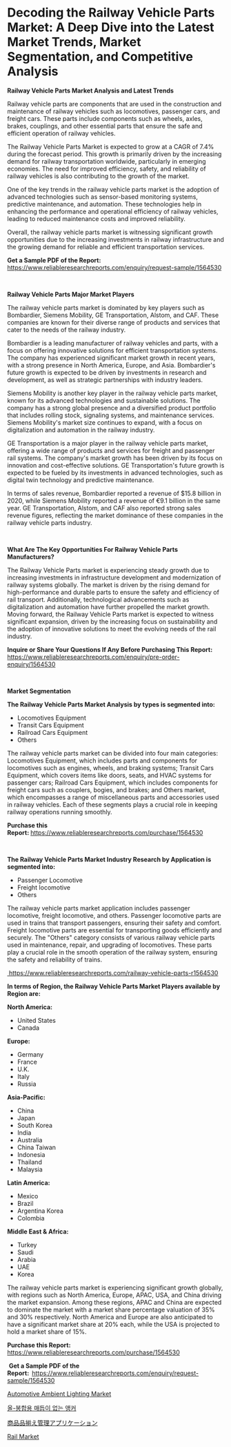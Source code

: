 <p><h1>Decoding the Railway Vehicle Parts Market: A Deep Dive into the Latest Market Trends, Market Segmentation, and Competitive Analysis</h1></p><p><strong>Railway Vehicle Parts Market Analysis and Latest Trends</strong></p>
<p><p>Railway vehicle parts are components that are used in the construction and maintenance of railway vehicles such as locomotives, passenger cars, and freight cars. These parts include components such as wheels, axles, brakes, couplings, and other essential parts that ensure the safe and efficient operation of railway vehicles.</p><p>The Railway Vehicle Parts Market is expected to grow at a CAGR of 7.4% during the forecast period. This growth is primarily driven by the increasing demand for railway transportation worldwide, particularly in emerging economies. The need for improved efficiency, safety, and reliability of railway vehicles is also contributing to the growth of the market.</p><p>One of the key trends in the railway vehicle parts market is the adoption of advanced technologies such as sensor-based monitoring systems, predictive maintenance, and automation. These technologies help in enhancing the performance and operational efficiency of railway vehicles, leading to reduced maintenance costs and improved reliability.</p><p>Overall, the railway vehicle parts market is witnessing significant growth opportunities due to the increasing investments in railway infrastructure and the growing demand for reliable and efficient transportation services.</p></p>
<p><strong>Get a Sample PDF of the Report:&nbsp;</strong> <a href="https://www.reliableresearchreports.com/enquiry/request-sample/1564530">https://www.reliableresearchreports.com/enquiry/request-sample/1564530</a></p>
<p>&nbsp;</p>
<p><strong>Railway Vehicle Parts Major Market Players</strong></p>
<p><p>The railway vehicle parts market is dominated by key players such as Bombardier, Siemens Mobility, GE Transportation, Alstom, and CAF. These companies are known for their diverse range of products and services that cater to the needs of the railway industry.</p><p>Bombardier is a leading manufacturer of railway vehicles and parts, with a focus on offering innovative solutions for efficient transportation systems. The company has experienced significant market growth in recent years, with a strong presence in North America, Europe, and Asia. Bombardier's future growth is expected to be driven by investments in research and development, as well as strategic partnerships with industry leaders.</p><p>Siemens Mobility is another key player in the railway vehicle parts market, known for its advanced technologies and sustainable solutions. The company has a strong global presence and a diversified product portfolio that includes rolling stock, signaling systems, and maintenance services. Siemens Mobility's market size continues to expand, with a focus on digitalization and automation in the railway industry.</p><p>GE Transportation is a major player in the railway vehicle parts market, offering a wide range of products and services for freight and passenger rail systems. The company's market growth has been driven by its focus on innovation and cost-effective solutions. GE Transportation's future growth is expected to be fueled by its investments in advanced technologies, such as digital twin technology and predictive maintenance.</p><p>In terms of sales revenue, Bombardier reported a revenue of $15.8 billion in 2020, while Siemens Mobility reported a revenue of €9.1 billion in the same year. GE Transportation, Alstom, and CAF also reported strong sales revenue figures, reflecting the market dominance of these companies in the railway vehicle parts industry.</p></p>
<p>&nbsp;</p>
<p><strong>What Are The Key Opportunities For Railway Vehicle Parts Manufacturers?</strong></p>
<p><p>The Railway Vehicle Parts market is experiencing steady growth due to increasing investments in infrastructure development and modernization of railway systems globally. The market is driven by the rising demand for high-performance and durable parts to ensure the safety and efficiency of rail transport. Additionally, technological advancements such as digitalization and automation have further propelled the market growth. Moving forward, the Railway Vehicle Parts market is expected to witness significant expansion, driven by the increasing focus on sustainability and the adoption of innovative solutions to meet the evolving needs of the rail industry.</p></p>
<p><strong>Inquire or Share Your Questions If Any Before Purchasing This Report:</strong> <a href="https://www.reliableresearchreports.com/enquiry/pre-order-enquiry/1564530">https://www.reliableresearchreports.com/enquiry/pre-order-enquiry/1564530</a></p>
<p>&nbsp;</p>
<p><strong>Market Segmentation</strong></p>
<p><strong>The Railway Vehicle Parts Market Analysis by types is segmented into:</strong></p>
<p><ul><li>Locomotives Equipment</li><li>Transit Cars Equipment</li><li>Railroad Cars Equipment</li><li>Others</li></ul></p>
<p><p>The railway vehicle parts market can be divided into four main categories: Locomotives Equipment, which includes parts and components for locomotives such as engines, wheels, and braking systems; Transit Cars Equipment, which covers items like doors, seats, and HVAC systems for passenger cars; Railroad Cars Equipment, which includes components for freight cars such as couplers, bogies, and brakes; and Others market, which encompasses a range of miscellaneous parts and accessories used in railway vehicles. Each of these segments plays a crucial role in keeping railway operations running smoothly.</p></p>
<p><strong>Purchase this Report:&nbsp;</strong><a href="https://www.reliableresearchreports.com/purchase/1564530">https://www.reliableresearchreports.com/purchase/1564530</a></p>
<p>&nbsp;</p>
<p><strong>The Railway Vehicle Parts Market Industry Research by Application is segmented into:</strong></p>
<p><ul><li>Passenger Locomotive</li><li>Freight locomotive</li><li>Others</li></ul></p>
<p><p>The railway vehicle parts market application includes passenger locomotive, freight locomotive, and others. Passenger locomotive parts are used in trains that transport passengers, ensuring their safety and comfort. Freight locomotive parts are essential for transporting goods efficiently and securely. The "Others" category consists of various railway vehicle parts used in maintenance, repair, and upgrading of locomotives. These parts play a crucial role in the smooth operation of the railway system, ensuring the safety and reliability of trains.</p></p>
<p><a href="https://www.reliableresearchreports.com/railway-vehicle-parts-r1564530">&nbsp;https://www.reliableresearchreports.com/railway-vehicle-parts-r1564530</a></p>
<p><strong>In terms of Region, the Railway Vehicle Parts Market Players available by Region are:</strong></p>
<p>
    <p> <strong> North America: </strong>
        <ul>
            <li>United States</li>
            <li>Canada</li>
        </ul>
        </p> 
    <p> <strong> Europe: </strong>
        <ul>
            <li>Germany</li>
            <li>France</li>
            <li>U.K.</li>
            <li>Italy</li>
            <li>Russia</li>
        </ul>
        </p> 
    <p> <strong> Asia-Pacific: </strong>
        <ul>
            <li>China</li>
            <li>Japan</li>
            <li>South Korea</li>
            <li>India</li>
            <li>Australia</li>
            <li>China Taiwan</li>
            <li>Indonesia</li>
            <li>Thailand</li>
            <li>Malaysia</li>
        </ul>
        </p> 
    <p> <strong> Latin America: </strong>
        <ul>
            <li>Mexico</li>
            <li>Brazil</li>
            <li>Argentina Korea</li>
            <li>Colombia</li>
        </ul>
        </p> 
    <p> <strong> Middle East & Africa: </strong>
        <ul>
            <li>Turkey</li>
            <li>Saudi</li>
            <li>Arabia</li>
            <li>UAE</li>
            <li>Korea</li>
        </ul>
    </p>
    </p>
<p><p>The railway vehicle parts market is experiencing significant growth globally, with regions such as North America, Europe, APAC, USA, and China driving the market expansion. Among these regions, APAC and China are expected to dominate the market with a market share percentage valuation of 35% and 30% respectively. North America and Europe are also anticipated to have a significant market share at 20% each, while the USA is projected to hold a market share of 15%.</p></p>
<p><strong>Purchase this Report: </strong><a href="https://www.reliableresearchreports.com/purchase/1564530">https://www.reliableresearchreports.com/purchase/1564530</a></p>
<p>&nbsp;<strong>Get a Sample PDF of the Report:&nbsp;&nbsp;</strong><a href="https://www.reliableresearchreports.com/enquiry/request-sample/1564530">https://www.reliableresearchreports.com/enquiry/request-sample/1564530</a></p>
<p><strong></strong></p>
<p><p><a href="https://github.com/Paul14Anderson63/Market-Research-Report-List-4/blob/main/automotive-ambient-lighting-market.md">Automotive Ambient Lighting Market</a></p><p><a href="https://github.com/DavidRobb19/Market-Research-Report-List-1/blob/main/9857515114620.md">올-봉합용 매듭이 없는 앵커</a></p><p><a href="https://github.com/zekaoe592392/Market-Research-Report-List-2/blob/main/8505580127607.md">商品品揃え管理アプリケーション</a></p><p><a href="https://github.com/guneycigdem35/Market-Research-Report-List-3/blob/main/rail-market.md">Rail Market</a></p></p>